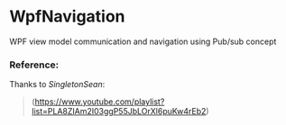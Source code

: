 # WpfNavigation
WPF view model communication and navigation using Pub/sub concept

### Reference:
Thanks to *SingletonSean*:
> (https://www.youtube.com/playlist?list=PLA8ZIAm2I03ggP55JbLOrXl6puKw4rEb2)
